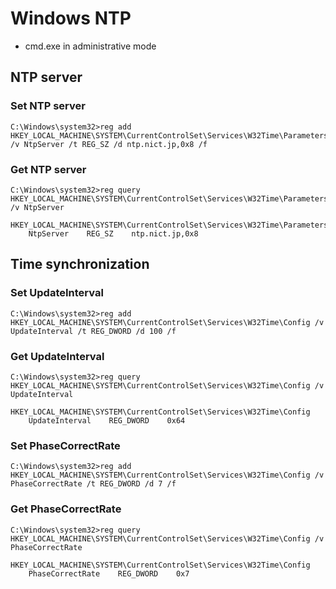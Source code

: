 # Windows NTP

* cmd.exe in administrative mode


## NTP server

### Set NTP server

```
C:\Windows\system32>reg add HKEY_LOCAL_MACHINE\SYSTEM\CurrentControlSet\Services\W32Time\Parameters /v NtpServer /t REG_SZ /d ntp.nict.jp,0x8 /f
```

### Get NTP server

```
C:\Windows\system32>reg query HKEY_LOCAL_MACHINE\SYSTEM\CurrentControlSet\Services\W32Time\Parameters /v NtpServer

HKEY_LOCAL_MACHINE\SYSTEM\CurrentControlSet\Services\W32Time\Parameters
    NtpServer    REG_SZ    ntp.nict.jp,0x8
```

## Time synchronization

### Set UpdateInterval

```
C:\Windows\system32>reg add HKEY_LOCAL_MACHINE\SYSTEM\CurrentControlSet\Services\W32Time\Config /v UpdateInterval /t REG_DWORD /d 100 /f
```

### Get UpdateInterval

```
C:\Windows\system32>reg query HKEY_LOCAL_MACHINE\SYSTEM\CurrentControlSet\Services\W32Time\Config /v UpdateInterval

HKEY_LOCAL_MACHINE\SYSTEM\CurrentControlSet\Services\W32Time\Config
    UpdateInterval    REG_DWORD    0x64
```

### Set PhaseCorrectRate

```
C:\Windows\system32>reg add HKEY_LOCAL_MACHINE\SYSTEM\CurrentControlSet\Services\W32Time\Config /v PhaseCorrectRate /t REG_DWORD /d 7 /f
```

### Get PhaseCorrectRate

```
C:\Windows\system32>reg query HKEY_LOCAL_MACHINE\SYSTEM\CurrentControlSet\Services\W32Time\Config /v PhaseCorrectRate

HKEY_LOCAL_MACHINE\SYSTEM\CurrentControlSet\Services\W32Time\Config
    PhaseCorrectRate    REG_DWORD    0x7
```
```
